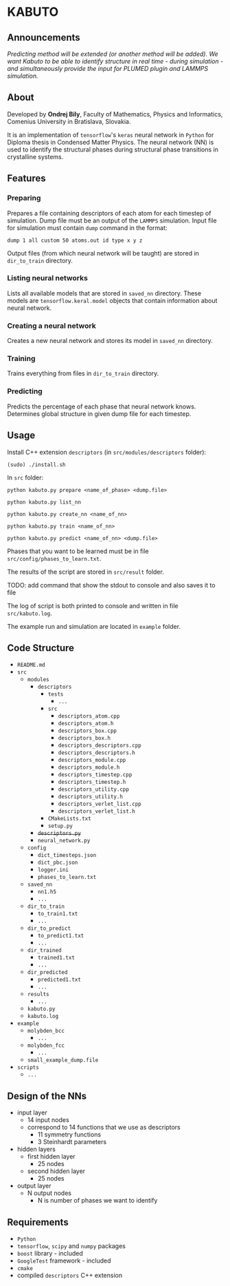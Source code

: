 # KABUTO

## Announcements
*Predicting method will be extended (or another method will be added). We want Kabuto to be able to identify structure in real time - during simulation - and simultaneously provide the input for PLUMED plugin and LAMMPS simulation.*

## About
Developed by **Ondrej Bily**, Faculty of Mathematics, Physics and Informatics, Comenius University in Bratislava, Slovakia. 

It is an implementation of `tensorflow`'s `keras` neural network in `Python` for Diploma thesis in Condensed Matter Physics. The neural network (NN) is used to identify the structural phases during structural phase transitions in crystalline systems. 

## Features

### Preparing
Prepares a file containing descriptors of each atom for each timestep of simulation. Dump file must be an output of the `LAMMPS` simulation. Input file for simulation must contain `dump` command in the format:

    dump 1 all custom 50 atoms.out id type x y z
    
Output files (from which neural network will be taught) are stored in `dir_to_train` directory.

### Listing neural networks
Lists all available models that are stored in `saved_nn` directory. These models are `tensorflow.keral.model` objects that contain information about neural network. 

### Creating a neural network
Creates a new neural network and stores its model in `saved_nn` directory.

### Training
Trains everything from files in `dir_to_train` directory.

### Predicting
Predicts the percentage of each phase that neural network knows. Determines global structure in given dump file for each timestep.

## Usage
Install C++ extension `descriptors` (in `src/modules/descriptors` folder):
    
    (sudo) ./install.sh

In `src` folder:

    python kabuto.py prepare <name_of_phase> <dump.file>
    
    python kabuto.py list_nn
    
    python kabuto.py create_nn <name_of_nn>
    
    python kabuto.py train <name_of_nn>
    
    python kabuto.py predict <name_of_nn> <dump.file>
    
Phases that you want to be learned must be in file `src/config/phases_to_learn.txt`.

The results of the script are stored in `src/result` folder.

TODO: add command that show the stdout to console and also saves it to file

The log of script is both printed to console and written in file `src/kabuto.log`. 

The example run and simulation are located in `example` folder.

  
 ## Code Structure
 * `README.md`
 * `src`
     * `modules`
         * `descriptors`
            * `tests`
                * `...`
            * `src`
                * `descriptors_atom.cpp`
                * `descriptors_atom.h`
                * `descriptors_box.cpp`
                * `descriptors_box.h`
                * `descriptors_descriptors.cpp`
                * `descriptors_descriptors.h`
                * `descriptors_module.cpp`
                * `descriptors_module.h`
                * `descriptors_timestep.cpp`
                * `descriptors_timestep.h`
                * `descriptors_utility.cpp`
                * `descriptors_utility.h`
                * `descriptors_verlet_list.cpp`
                * `descriptors_verlet_list.h`
            * `CMakeLists.txt`
            * `setup.py`
         * ~~`descriptors.py`~~
         * `neural_network.py`
     * `config`
         * `dict_timesteps.json`
         * `dict_pbc.json`
         * `logger.ini`
         * `phases_to_learn.txt`
     * `saved_nn`
         * `nn1.h5`
         * `...`
     * `dir_to_train`
         * `to_train1.txt`
         * `...`
     * `dir_to_predict`
         * `to_predict1.txt`
         * `...`
     * `dir_trained`
         * `trained1.txt`
         * `...`
     * `dir_predicted`
         * `predicted1.txt`
         * `...`
     * `results`
         * `...`
     * `kabuto.py`
     * `kabuto.log`
 * `example`
    * `molybden_bcc`
        * `...`
    * `molybden_fcc`
        * `...`
    * `small_example_dump.file`
 * `scripts`
    * `...`
     
 ## Design of the NNs
* input layer
	* 14 input nodes
	* correspond to 14 functions that we use as descriptors
		* 11 symmetry functions
		* 3 Steinhardt parameters
* hidden layers
	* first hidden layer
		* 25 nodes
	* second hidden layer
		* 25 nodes
* output layer
	* N output nodes
		* N is number of phases we want to identify
  
## Requirements
* `Python`
* `tensorflow`, `scipy` and `numpy` packages
* `boost` library - included
* `GoogleTest` framework - included
* `cmake`
* compiled `descriptors` C++ extension 